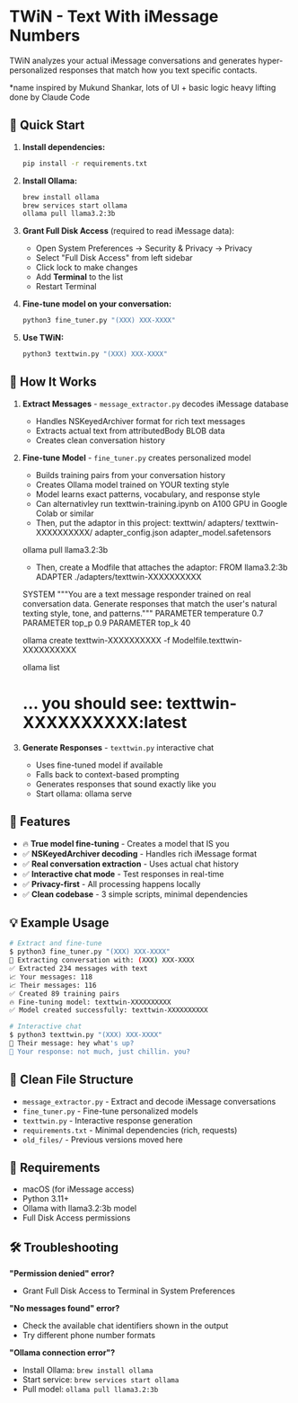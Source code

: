 # TWiN - Text With iMessage Numbers

TWiN analyzes your actual iMessage conversations and generates hyper-personalized responses that match how you text specific contacts.

*name inspired by Mukund Shankar, lots of UI + basic logic heavy lifting done by Claude Code

## 🚀 Quick Start

1. **Install dependencies:**
   ```bash
   pip install -r requirements.txt
   ```

2. **Install Ollama:**
   ```bash
   brew install ollama
   brew services start ollama
   ollama pull llama3.2:3b
   ```

3. **Grant Full Disk Access** (required to read iMessage data):
   - Open System Preferences → Security & Privacy → Privacy
   - Select "Full Disk Access" from left sidebar  
   - Click lock to make changes
   - Add **Terminal** to the list
   - Restart Terminal

4. **Fine-tune model on your conversation:**
   ```bash
   python3 fine_tuner.py "(XXX) XXX-XXXX"
   ```

5. **Use TWiN:**
   ```bash
   python3 texttwin.py "(XXX) XXX-XXXX"
   ```

## 📱 How It Works

1. **Extract Messages** - `message_extractor.py` decodes iMessage database
   - Handles NSKeyedArchiver format for rich text messages
   - Extracts actual text from attributedBody BLOB data
   - Creates clean conversation history

2. **Fine-tune Model** - `fine_tuner.py` creates personalized model
   - Builds training pairs from your conversation history
   - Creates Ollama model trained on YOUR texting style
   - Model learns exact patterns, vocabulary, and response style
   - Can alternativley run texttwin-training.ipynb on A100 GPU in Google Colab or similar
   - Then, put the adaptor in this project:
   texttwin/
      adapters/
         texttwin-XXXXXXXXXX/
            adapter_config.json
            adapter_model.safetensors 

   ollama pull llama3.2:3b

   - Then, create a Modfile that attaches the adaptor:
   FROM llama3.2:3b
   ADAPTER ./adapters/texttwin-XXXXXXXXXX

   SYSTEM """You are a text message responder trained on real conversation data. Generate responses that match the user's natural texting style, tone, and patterns."""
   PARAMETER temperature 0.7
   PARAMETER top_p 0.9
   PARAMETER top_k 40

   ollama create texttwin-XXXXXXXXXX -f Modelfile.texttwin-XXXXXXXXXX

   ollama list
   # … you should see: texttwin-XXXXXXXXXX:latest

3. **Generate Responses** - `texttwin.py` interactive chat
   - Uses fine-tuned model if available
   - Falls back to context-based prompting
   - Generates responses that sound exactly like you
   - Start ollama: ollama serve

## 🎯 Features

- 🔥 **True model fine-tuning** - Creates a model that IS you
- ✅ **NSKeyedArchiver decoding** - Handles rich iMessage format
- ✅ **Real conversation extraction** - Uses actual chat history
- ✅ **Interactive chat mode** - Test responses in real-time
- ✅ **Privacy-first** - All processing happens locally
- ✅ **Clean codebase** - 3 simple scripts, minimal dependencies

## 💡 Example Usage

```bash
# Extract and fine-tune
$ python3 fine_tuner.py "(XXX) XXX-XXXX"
📱 Extracting conversation with: (XXX) XXX-XXXX
✅ Extracted 234 messages with text
📈 Your messages: 118
📈 Their messages: 116
✅ Created 89 training pairs
🔥 Fine-tuning model: texttwin-XXXXXXXXXX
✅ Model created successfully: texttwin-XXXXXXXXXX

# Interactive chat
$ python3 texttwin.py "(XXX) XXX-XXXX"
💬 Their message: hey what's up?
🤖 Your response: not much, just chillin. you?
```

## 📁 Clean File Structure

- `message_extractor.py` - Extract and decode iMessage conversations
- `fine_tuner.py` - Fine-tune personalized models 
- `texttwin.py` - Interactive response generation
- `requirements.txt` - Minimal dependencies (rich, requests)
- `old_files/` - Previous versions moved here

## 🔧 Requirements

- macOS (for iMessage access)
- Python 3.11+
- Ollama with llama3.2:3b model
- Full Disk Access permissions

## 🛠️ Troubleshooting

**"Permission denied" error?**
- Grant Full Disk Access to Terminal in System Preferences

**"No messages found" error?**
- Check the available chat identifiers shown in the output
- Try different phone number formats

**"Ollama connection error"?**
- Install Ollama: `brew install ollama`
- Start service: `brew services start ollama`
- Pull model: `ollama pull llama3.2:3b`
